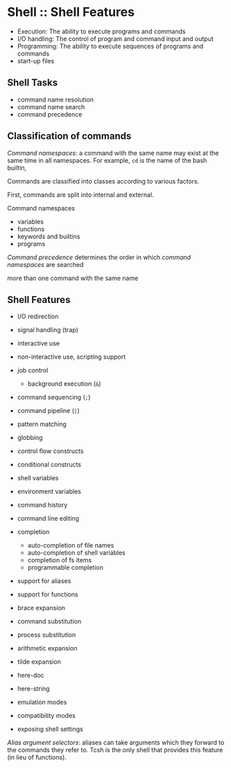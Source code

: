 # Shell :: Shell Features

- Execution: The ability to execute programs and commands
- I/O handling: The control of program and command input and output
- Programming: The ability to execute sequences of programs and commands
- start-up files



## Shell Tasks

- command name resolution
- command name search
- command precedence


## Classification of commands

*Command namespaces*: a command with the same name may exist at the same time in all namespaces. For example, `cd` is the name of the bash builtin, 


Commands are classified into classes according to various factors. 

First, commands are split into internal and external.

Command namespaces
- variables
- functions
- keywords and builtins
- programs


*Command precedence* determines the order in which *command namespaces* are searched 

more than one command with the same name


## Shell Features

- I/O redirection
- signal handling (trap)

- interactive use
- non-interactive use, scripting support

- job control
  - background execution (`&`)
- command sequencing (`;`)
- command pipeline (`|`)

- pattern matching
- globbing

- control flow constructs
- conditional constructs

- shell variables
- environment variables

- command history
- command line editing
- completion
  - auto-completion of file names
  - auto-completion of shell variables
  - completion of fs items
  - programmable completion
- support for aliases
- support for functions
- brace expansion
- command substitution
- process substitution
- arithmetic expansion
- tilde expansion
- here-doc
- here-string
- emulation modes
- compatibility modes
- exposing shell settings


*Alias argument selectors*: aliases can take arguments which they forward to the commands they refer to. Tcsh is the only shell that provides this feature (in lieu of functions).
